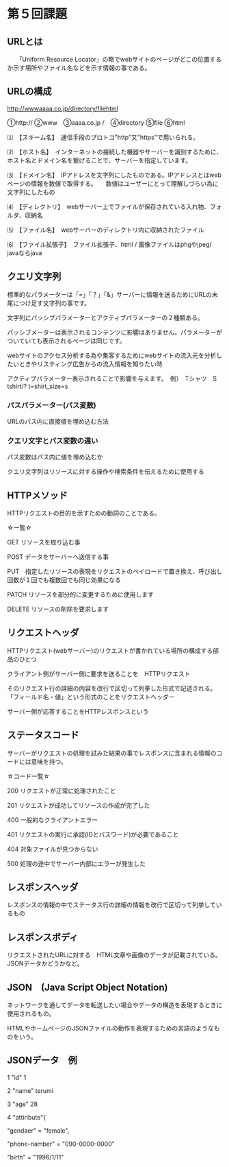 # 第５回課題

## URLとは
　　「Uniform Resource Locator」の略でwebサイトのページがどこの位置するか示す場所やファイル名などを示す情報の事である。

## URLの構成
http://wwwaaaa.co.jp/directory/filehtml


①http:// ②www　③aaaa.co.jp /　④directory ⑤file ⑥html

⑴　【スキーム名】　通信手段のプロトコ"http"又"https"で用いられる。

⑵　【ホスト名】　インターネットの接続した機器やサーバーを識別するために、ホスト名とドメイン名を繋げることで、サーバーを指定しています。

⑶　【ドメイン名】　IPアドレスを文字列にしたものである。IPアドレスとはwebページの情報を数値で取得する。　　数値はユーザーにとって理解しづらい為に文字列にしたもの

⑷　【ディレクトリ】　webサーバー上でファイルが保存されている入れ物、フォルダ、収納名

⑸　【ファイル名】　webサーバーのディレクトリ内に収納されたファイル

⑹　【ファイル拡張子】　ファイル拡張子、html / 画像ファイルはphgやjpeg/ javaならjava

## クエリ文字列

標準的なパラメーターは「=」「？」「&」サーバーに情報を送るためにURLの末尾につけ足す文字列の事です。

文字列にパッシブパラメーターとアクティブパラメーターの２種類ある。

パッシブメーターは表示されるコンテンツに影響はありません。パラメーターがついていても表示されるページは同じです。

webサイトのアクセス分析する為や集客するためにwebサイトの流入元を分析したいときやリスティング広告からの流入情報を知りたい時

アクティブパラメーター表示されることで影響を与えます。　例）　Tシャツ　S　tshirt/? t=shirt_size=s

### パスパラメーター(パス変数)

URLのパス内に直接値を埋め込む方法

### クエリ文字とパス変数の違い

パス変数はパス内に値を埋め込むか

クエリ文字列はリソースに対する操作や検索条件を伝えるために使用する

## HTTPメソッド
HTTPリクエストの目的を示すための動詞のことである。

☆一覧☆

GET リソースを取り込む事

POST データをサーバーへ送信する事

PUT　指定したリソースの表現をリクエストのペイロードで置き換え、呼び出し回数が１回でも複数回でも同じ効果になる

PATCH リソースを部分的に変更するために使用します

DELETE リソースの削除を要求します

## リクエストヘッダ

HTTPリクエスト(webサーバー)のリクエストが書かれている場所の構成する部品のひとつ

クライアント側がサーバー側に要求を送ることを　HTTPリクエスト

そのリクエスト行の詳細の内容を改行で区切って列拳した形式で記述される。　「フィールド名・値」という形式のことをリクエストヘッダー

サーバー側が応答することをHTTPレスポンスという

## ステータスコード

サーバーがリクエストの処理を試みた結果の事でレスポンスに含まれる情報のコードには意味を持つ。

☆コード一覧☆

200 リクエストが正常に処理されたこと

201 リクエストが成功してリソースの作成が完了した

400 一般的なクライアントエラー

401 リクエストの実行に承認(IDとパスワード)が必要であること

404 対象ファイルが見つからない

500 処理の途中でサーバー内部にエラーが発生した

## レスポンスヘッダ

レスポンスの情報の中でステータス行の詳細の情報を改行で区切って列挙しているもの

## レスポンスボディ

リクエストされたURLに対する　HTML文章や画像のデータが記載されている。JSONデータかどうかなど。

## JSON　(Java Script Object Notation) 

ネットワークを通してデータを転送したい場合やデータの構造を表現するときに使用されるもの。

HTMLやホームページのJSONファイルの動作を表現するための言語のようなものをいう。

## JSONデータ　例

1 "id" 1

2 "name" terumi

3 "age" 28

4 "attiribute"{

  "gendaer" = "female",

  "phone-namber" = "090-0000-0000"

  "birth" = "1996/1/11"
  










